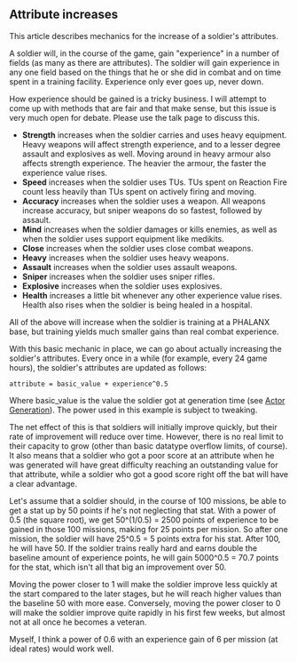 ## Attribute increases

This article describes mechanics for the increase of a soldier's
attributes.

A soldier will, in the course of the game, gain "experience" in a number
of fields (as many as there are attributes). The soldier will gain
experience in any one field based on the things that he or she did in
combat and on time spent in a training facility. Experience only ever
goes up, never down.

How experience should be gained is a tricky business. I will attempt to
come up with methods that are fair and that make sense, but this issue
is very much open for debate. Please use the talk page to discuss this.

- **Strength** increases when the soldier carries and uses heavy
  equipment. Heavy weapons will affect strength experience, and to a
  lesser degree assault and explosives as well. Moving around in heavy
  armour also affects strength experience. The heavier the armour, the
  faster the experience value rises.
- **Speed** increases when the soldier uses TUs. TUs spent on Reaction
  Fire count less heavily than TUs spent on actively firing and moving.
- **Accuracy** increases when the soldier uses a weapon. All weapons
  increase accuracy, but sniper weapons do so fastest, followed by
  assault.
- **Mind** increases when the soldier damages or kills enemies, as well
  as when the soldier uses support equipment like medikits.
- **Close** increases when the soldier uses close combat weapons.
- **Heavy** increases when the soldier uses heavy weapons.
- **Assault** increases when the soldier uses assault weapons.
- **Sniper** increases when the soldier uses sniper rifles.
- **Explosive** increases when the soldier uses explosives.
- **Health** increases a little bit whenever any other experience value
  rises. Health also rises when the soldier is being healed in a
  hospital.

All of the above will increase when the soldier is training at a PHALANX
base, but training yields much smaller gains than real combat
experience.

With this basic mechanic in place, we can go about actually increasing
the soldier's attributes. Every once in a while (for example, every 24
game hours), the soldier's attributes are updated as follows:

    attribute = basic_value + experience^0.5

Where basic_value is the value the soldier got at generation time (see
[Actor Generation](Proposals/Actor_Generation "wikilink")). The power
used in this example is subject to tweaking.

The net effect of this is that soldiers will initially improve quickly,
but their rate of improvement will reduce over time. However, there is
no real limit to their capacity to grow (other than basic datatype
overflow limits, of course). It also means that a soldier who got a poor
score at an attribute when he was generated will have great difficulty
reaching an outstanding value for that attribute, while a soldier who
got a good score right off the bat will have a clear advantage.

Let's assume that a soldier should, in the course of 100 missions, be
able to get a stat up by 50 points if he's not neglecting that stat.
With a power of 0.5 (the square root), we get 50^(1/0.5) = 2500 points
of experience to be gained in those 100 missions, making for 25 points
per mission. So after one mission, the soldier will have 25^0.5 = 5
points extra for his stat. After 100, he will have 50. If the soldier
trains really hard and earns double the baseline amount of experience
points, he will gain 5000^0.5 = 70.7 points for the stat, which isn't
all that big an improvement over 50.

Moving the power closer to 1 will make the soldier improve less quickly
at the start compared to the later stages, but he will reach higher
values than the baseline 50 with more ease. Conversely, moving the power
closer to 0 will make the soldier improve quite rapidly in his first few
weeks, but almost not at all once he becomes a veteran.

Myself, I think a power of 0.6 with an experience gain of 6 per mission
(at ideal rates) would work well.